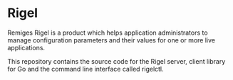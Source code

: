 # Rigel

Remiges Rigel is a product which helps application administrators to manage configuration parameters and their values for one or more live applications.

This repository contains the source code for the Rigel server, client library for Go and the command line interface called rigelctl.
